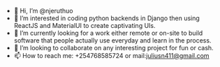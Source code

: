 - 👋 Hi, I’m @njeruthuo
- 👀 I’m interested in coding python backends in Django then using ReactJS and MaterialUI to create captivating UIs.
- 🌱 I’m currently looking for a work either remote or on-site to build software that people actually use everyday and learn in the process.
- 💞️ I’m looking to collaborate on any interesting project for fun or cash.
- 📫 How to reach me: +254768585724 or mail:juliusn411@gmail.com

<!---
njeruthuo/njeruthuo is a ✨ special ✨ repository because its `README.md` (this file) appears on your GitHub profile.
You can click the Preview link to take a look at your changes.
--->

